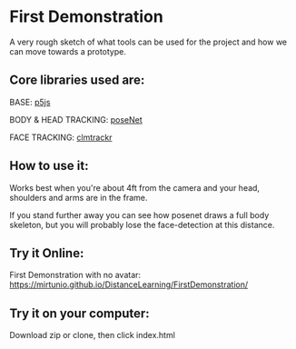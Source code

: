 # First Demonstration

A very rough sketch of what tools can be used for the project and how we can move towards a prototype.

## Core libraries used are:
BASE: [p5js](https://p5js.org/)

BODY & HEAD TRACKING: [poseNet](https://github.com/tensorflow/tfjs-models/tree/master/posenet)

FACE TRACKING: [clmtrackr](https://github.com/auduno/clmtrackrp5js)


## How to use it:
Works best when you're about 4ft from the camera and your head, shoulders and arms are in the frame.

If you stand further away you can see how posenet draws a full body skeleton, but you will probably
lose the face-detection at this distance.
## Try it Online:
First Demonstration with no avatar: https://mirtunio.github.io/DistanceLearning/FirstDemonstration/

## Try it on your computer:
Download zip or clone, then click index.html
